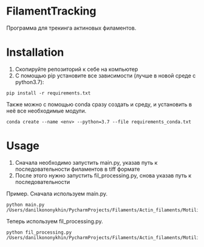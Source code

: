 # FilamentTracking

Программа для трекинга актиновых филаментов. 

# Installation

1. Скопируйте репозиторий к себе на компьютер 
2. С помощью pip установите все зависимости (лучше в новой среде с python3.7): 

```
pip install -r requirements.txt
```
Также можно с помощью conda сразу создать и среду, и установить в неё все необходимые модули. 
```
conda create --name <env> --python=3.7 --file requirements_conda.txt
```

# Usage 

1. Сначала необходимо запустить main.py, указав путь к последовательности филаментов в tiff формате
2. После этого нужно запустить fil_processing.py, снова указав путь к последовательности

Пример. Сначала используем main.py.

```
python main.py /Users/danilkononykhin/PycharmProjects/Filaments/Actin_filaments/Motility_Mar.19__tiff_mdf/25031911.tif   
```
Теперь используем fil_processing.py.
```
python fil_processing.py /Users/danilkononykhin/PycharmProjects/Filaments/Actin_filaments/Motility_Mar.19__tiff_mdf/25031911.tif   
```